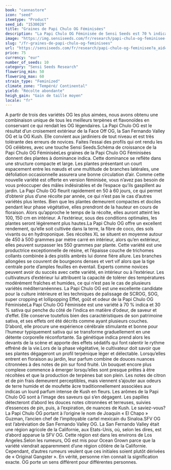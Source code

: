 ```yaml
---
book: "cannastore"
icon: "seed"
itemtype: "Product"
seed_id: "1530028"
title: "Graines de Papi Chulo OG Féminisées"
description: "La Papi Chulo OG Féminisée de Sensi Seeds est 70 % indica 30 % sativa. Elle fleurit en 50 à 60 jours et donne de grosses récoltes aux terpènes classiques."
image: "https://img.sensiseeds.com/fr/research/papi-chulo-og-feminisee-image.png"
slug: "/fr-graines-de-papi-chulo-og-feminisees"
url: "https://sensiseeds.com/fr/research/papi-chulo-og-feminisee?a_aid=cannastore"
price: 75
currency: "eur"
number_of_seeds: 10
category: "Sensi Seeds Research"
flowering_min: 50
flowering_max: 60
strain_type: "Feminized"
climate_zone: "Tempéré/ Continental"
yield: "Récolte abondante"
heigh_gain: "Gain de taille moyen"
locale: "fr"
---
```

A partir de trois des variétés OG les plus aimées, nous avons obtenu une combinaison unique de tous les meilleurs terpènes et flavonoïdes en conservant ce qui rendait les OG légendaires. La Papi Chulo OG est le résultat d’un croisement extérieur de la Face Off OG, la San Fernando Valley OG et la OG Kush. Elle convient aux jardiniers de tout niveau et est très tolérante des erreurs de novices. Faites l’essai des profils qui ont rendu les OG célèbres, avec une touche Sensi Seeds.Schéma de croissance de la Papi Chulo OG FéminiséeLes graines de la Papi Chulo OG Féminisées donnent des plantes à dominance indica. Cette dominance se reflète dans une structure compacte et large. Les plantes présentant un court espacement entre les nœuds et une multitude de branches latérales, une défoliation occasionnelle assurera une bonne circulation d’air. Comme cette nouvelle variété est offerte en version féminisée, vous n’avez pas besoin de vous préoccuper des mâles indésirables et de l’espace qu’ils gaspillent au jardin. La Papi Chulo OG fleurit rapidement en 50 à 60 jours, ce qui permet d’obtenir plus d’une récolte par année, ce qui n’est pas le cas d’autres variétés plus lentes. Bien que les plantes demeurent compactes et dociles pendant leur phase végétative, elles prendront de la hauteur en cours de floraison. Alors qu’approche le temps de la récolte, elles auront atteint les 100, 150 cm en intérieur. A l’extérieur, sous des conditions optimales, les plantes seront légèrement plus hautes.La Papi Chulo OG offre un excellent rendement, qu’elle soit cultivée dans la terre, la fibre de coco, des sols vivants ou en hydroponique. Ses récoltes XL se situent en moyenne autour de 450 à 500 grammes par mètre carré en intérieur, alors qu’en extérieur, elles peuvent surpasser les 550 grammes par plante. Cette variété est une productrice exceptionnelle de résine, et l’épaisse couche de trichomes collants combinée à des pistils ambrés lui donne fière allure. Les branches allongées se couvrent de bourgeons denses et vert vif alors que la tige centrale porte d’amples feuilles en éventail. Experts comme novices peuvent avoir du succès avec cette variété, en intérieur ou à l’extérieur. Les cultivateurs d’extérieur lui attribuent la capacité de tolérer des températures modérément fraîches et humides, ce qui n’est pas le cas de plusieurs variétés méditerranéennes. La Papi Chulo OG est une excellente candidate pour la culture intérieure et les techniques de palissage de SCROG, SOG, super cropping et lollipopping Effet, goût et odeur de la Papi Chulo OG FéminiséeLa Papi Chulo OG Féminisée est une variété à 70 % indica et 30 % sativa qui penche du côté de l’indica en matière d’odeur, de saveur et d’effet. Elle conserve toutefois bien des caractéristiques de son patrimoine sativa, et ses effets ont été décrits comme ayant plusieurs couches. D’abord, elle procure une expérience cérébrale stimulante et bonne pour l’humeur typiquement sativa qui se transforme graduellement en une détente corporelle réconfortante. Sa génétique indica prend alors les devants de la scène et apporte des effets sédatifs qui font ralentir le rythme effréné de la vie.Lors de la phase végétative, le cultivateur doit savoir que ses plantes dégageront un profil terpénique léger et délectable. Lorsqu’elles entrent en floraison au jardin, leur parfum combine de douces nuances citronnées à des notes de pin sur fond fruité. Un bouquet encore plus complexe commence à émerger lorsqu’elles sont presque prêtes à être récoltées et que la production de terpènes bat son plein. Les notes de citron et de pin frais demeurent perceptibles, mais viennent s’ajouter aux odeurs de terre humide et de moufette âcre traditionnellement associées aux indicas un lourd parfum intense de Kush en fleurs. Les arômes de la Papi Chulo OG sont à l’image des saveurs qui s’en dégagent. Les papilles détecteront d’abord les douces notes citronnées et terreuses, suivies d’essences de pin, puis, à l’expiration, de nuances de Kush. Le saviez-vous?La Papi Chulo OG portant à l’origine le nom de Joaquin « El Chapo » Guzman, l’ancien chef de l’impitoyable cartel mexicain du Sinaloa.SFV OG est l’abréviation de San Fernando Valley OG. La San Fernando Valley était une région agricole de la Californie, aux Etats-Unis, où, selon les dires, est d’abord apparue la SFV OG. Cette région est dans les environs de Los Angeles.Selon les rumeurs, OG est mis pour Ocean Grown parce que la variété viendrait apparemment d’une région côtière de la Californie. Cependant, d’autres rumeurs veulent que ces initiales soient plutôt dérivées de « Original Gangster ». En vérité, personne n’en connait la signification exacte. OG porte un sens différent pour différentes personnes.
